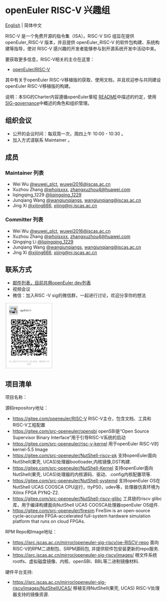 # openEuler RISC-V 兴趣组

[English](./sig-RISC-V.md) | 简体中文

RISC-V 是一个免费开源的指令集（ISA）。RISC-V SIG 组旨在提供 openEuler_RISC-V 版本，并且提供 openEuler_RISC-V 的软件包构建、系统构建等指导，使对 RISC-V 感兴趣的开发者能够参与到开源系统开发中活动中来。

要获取更多信息，RISC-V相关的主仓在这里：

- [openEuler/RISC-V](https://gitee.com/openeuler/RISC-V)

其中有关于openEuler RISC-V移植版的获取、使用文档，并且欢迎参与共同建设openEuler RISC-V移植版的构建。

说明：本SIG的Charter内容遵循openEuler章程 [README](/zh/governance/README.md)中描述的约定，使用[SIG-governance](/zh/technical-committee/governance/SIG-governance.md)中概述的角色和组织管理。

## 组织会议

- 公开的会议时间：每双周一次，周四上午 10:00 - 10:30 。
- 加入方式请联系 Maintainer 。

## 成员

### Maintainer 列表

- Wei Wu [@wuwei_plct](https://gitee.com/wuwei_plct), wuwei2016@iscas.ac.cn
- Xuzhou Zhang [@whoisxxx](https://gitee.com/whoisxxx), zhangxuzhou4@huawei.com
- liqingqing_1229 [@liqingqing_1229](https://gitee.com/liqingqing_1229)
- Junqiang Wang [@wangjunqiangs](https://gitee.com/wangjunqiangs), wangjunqiang@iscas.ac.cn
- Jing Xi [@xijing666](https://gitee.com/xijing666), xijing@nj.iscas.ac.cn

### Committer 列表

- Wei Wu [@wuwei_plct](https://gitee.com/wuwei_plct), wuwei2016@iscas.ac.cn
- Xuzhou Zhang [@whoisxxx](https://gitee.com/whoisxxx), zhangxuzhou4@huawei.com
- Qingqing Li [@liqingqing_1229](https://gitee.com/liqingqing_1229)
- Junqiang Wang [@wangjunqiangs](https://gitee.com/wangjunqiangs), wangjunqiang@iscas.ac.cn
- Jing Xi [@xijing666](https://gitee.com/xijing666), xijing@nj.iscas.ac.cn

## 联系方式

- [邮件列表，目前共用openEuler dev列表](dev@openeuler.org)
- 视频会议
- 微信：加入RISC -V sig的微信群，一起进行讨论，欢迎分享你的想法

<img src="./sig-RISC-V-WeChatGroup.jpg" width="30%" height="30%">

## 项目清单

项目名称：

源码repository地址：

- https://gitee.com/openeuler/RISC-V   RISC-V主仓，包含文档、工具和RISC-V工程配置
- https://gitee.com/src-openeuler/opensbi  openSBI是“Open Source Supervisor Binary Interface”用于引导RISC-V系统的启动
- https://gitee.com/src-openeuler/risc-v-kernel 用于openEuler RISC-V的kernel-5.5 Image 
- https://gitee.com/src-openeuler/NutShell-riscv-pk 支持openEuler面向NutShell(果壳, UCAS)处理器bootloader,内核镜像,DST构建.
- https://gitee.com/src-openeuler/NutShell-Kernel 支持openEuler面向NutShell(果壳, UCAS)处理器的内核源码、驱动、.config内核配置项等.
- https://gitee.com/src-openeuler/NutShell-systemd 支持openEuler OS在NutShell UCAS COOSCA CPU运行，ttyPS0，udev等，处理器仿真环境为Xilinx FPGA PYNQ-Z2.
- https://gitee.com/src-openeuler/NutShell-riscv-glibc 工具链的riscv glibc库，用于编译构建面向NutShell UCAS COOSCA处理器openEuler OS组件.
- https://gitee.com/src-openeuler/firesim    FireSim is an open-source cycle-accurate FPGA-accelerated full-system hardware simulation platform that runs on cloud FPGAs.

RPM Repo和Image地址：

- https://isrc.iscas.ac.cn/mirror/openeuler-sig-riscv/oe-RISCV-repo 面向RISC-V的RPM二进制包、SRPM源码包, 并提供软件包安装更新的repo服务.
- https://isrc.iscas.ac.cn/mirror/openeuler-sig-riscv/images/ 根文件系统rootfs、虚拟磁盘镜像、内核、openSBI、BBL等二进制镜像材料.

硬件平台支持:

- https://isrc.iscas.ac.cn/mirror/openeuler-sig-riscv/images/NutShellUCAS/ 移植支持NutShell(果壳, UCAS) RISC-V处理器支持的镜像资源.
